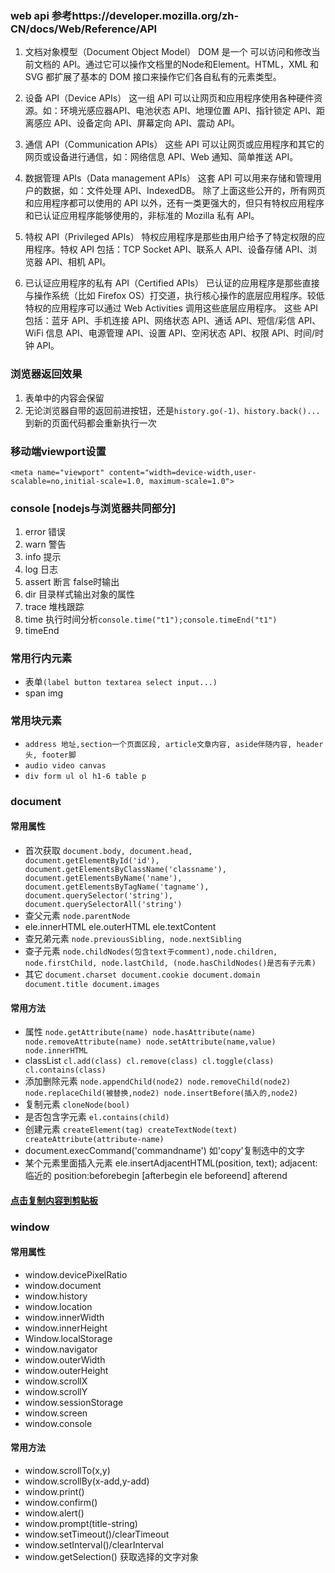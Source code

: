 ### web api 参考https://developer.mozilla.org/zh-CN/docs/Web/Reference/API
1. 文档对象模型（Document Object Model）
DOM 是一个 可以访问和修改当前文档的  API。通过它可以操作文档里的Node和Element。HTML，XML 和 SVG 都扩展了基本的 DOM 接口来操作它们各自私有的元素类型。
2. 设备 API（Device APIs）
这一组 API 可以让网页和应用程序使用各种硬件资源。如：环境光感应器API、电池状态 API、地理位置 API、指针锁定 API、距离感应 API、设备定向 API、屏幕定向 API、震动 API。
3. 通信 API（Communication APIs）
这些 API 可以让网页或应用程序和其它的网页或设备进行通信，如：网络信息 API、Web 通知、简单推送 API。
4. 数据管理 APIs（Data management APIs）
这套 API 可以用来存储和管理用户的数据，如：文件处理 API、IndexedDB。
除了上面这些公开的，所有网页和应用程序都可以使用的 API 以外，还有一类更强大的，但只有特权应用程序和已认证应用程序能够使用的，非标准的 Mozilla 私有 API。

5. 特权 API（Privileged APIs）
特权应用程序是那些由用户给予了特定权限的应用程序。特权 API 包括：TCP Socket API、联系人 API、设备存储 API、浏览器 API、相机 API。
6. 已认证应用程序的私有 API（Certified APIs）
已认证的应用程序是那些直接与操作系统（比如 Firefox OS）打交道，执行核心操作的底层应用程序。较低特权的应用程序可以通过 Web Activities 调用这些底层应用程序。 这些 API 包括：蓝牙 API、手机连接 API、网络状态 API、通话 API、短信/彩信 API、WiFi 信息 API、电源管理 API、设置 API、空闲状态 API、权限 API、时间/时钟 API。
### 浏览器返回效果
1. 表单中的内容会保留
2. 无论浏览器自带的返回前进按钮，还是`history.go(-1)、history.back()...`到新的页面代码都会重新执行一次
### 移动端viewport设置
 `<meta name="viewport" content="width=device-width,user-scalable=no,initial-scale=1.0, maximum-scale=1.0">`
### console [nodejs与浏览器共同部分]
1. error 错误
2. warn 警告
3. info 提示
4. log 日志
5. assert 断言 false时输出
6. dir 目录样式输出对象的属性
7. trace 堆栈跟踪
8. time 执行时间分析`console.time("t1");console.timeEnd("t1")`
9. timeEnd
### 常用行内元素
* 表单`(label button textarea select input...)`
* span img
### 常用块元素
* `address 地址,section一个页面区段, article文章内容, aside伴随内容, header头, footer脚`
* `audio video canvas`
* `div form ul ol h1-6 table p`
### document
#### 常用属性
* 首次获取 `document.body, document.head, document.getElementById('id'), document.getElementsByClassName('classname'), document.getElementsByName('name'), document.getElementsByTagName('tagname'), document.querySelector('string'), document.querySelectorAll('string')`
* 查父元素 `node.parentNode`
* ele.innerHTML ele.outerHTML ele.textContent
* 查兄弟元素 `node.previousSibling, node.nextSibling`
* 查子元素 `node.childNodes(包含text于comment),node.children, node.firstChild, node.lastChild, (node.hasChildNodes()是否有子元素)`
* 其它 `document.charset document.cookie document.domain document.title document.images`
#### 常用方法
* 属性 `node.getAttribute(name) node.hasAttribute(name) node.removeAttribute(name) node.setAttribute(name,value) node.innerHTML`
* classList `cl.add(class) cl.remove(class) cl.toggle(class) cl.contains(class)`
* 添加删除元素 `node.appendChild(node2) node.removeChild(node2) node.replaceChild(被替换,node2) node.insertBefore(插入的,node2)`
* 复制元素 `cloneNode(bool)`
* 是否包含字元素 `el.contains(child)`
* 创建元素 `createElement(tag) createTextNode(text) createAttribute(attribute-name)`
* document.execCommand('commandname') 如'copy'复制选中的文字
* 某个元素里面插入元素 ele.insertAdjacentHTML(position, text); adjacent:临近的 position:beforebegin [afterbegin ele beforeend] afterend
#### [点击复制内容到剪贴板](https://github.com/necolas/react-native-web/blob/master/src/apis/Clipboard/index.js)
### window
#### 常用属性
* window.devicePixelRatio
* window.document
* window.history
* window.location
* window.innerWidth
* window.innerHeight
* Window.localStorage
* window.navigator
* window.outerWidth
* window.outerHeight
* window.scrollX
* window.scrollY
* window.sessionStorage 
* window.screen
* window.console

#### 常用方法
* window.scrollTo(x,y)
* window.scrollBy(x-add,y-add)
* window.print()
* window.confirm()
* window.alert()
* window.prompt(title-string)
* window.setTimeout()/clearTimeout
* window.setInterval()/clearInterval
* window.getSelection() 获取选择的文字对象
